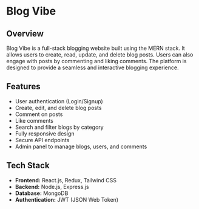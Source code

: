 # Blog Vibe


## Overview
Blog Vibe is a full-stack blogging website built using the MERN stack. It allows users to create, read, update, and delete blog posts. Users can also engage with posts by commenting and liking comments. The platform is designed to provide a seamless and interactive blogging experience.

## Features
- User authentication (Login/Signup)
- Create, edit, and delete blog posts
- Comment on posts
- Like comments
- Search and filter blogs by category
- Fully responsive design
- Secure API endpoints
- Admin panel to manage blogs, users, and comments

## Tech Stack
- **Frontend:** React.js, Redux, Tailwind CSS
- **Backend:** Node.js, Express.js
- **Database:** MongoDB
- **Authentication:** JWT (JSON Web Token)

